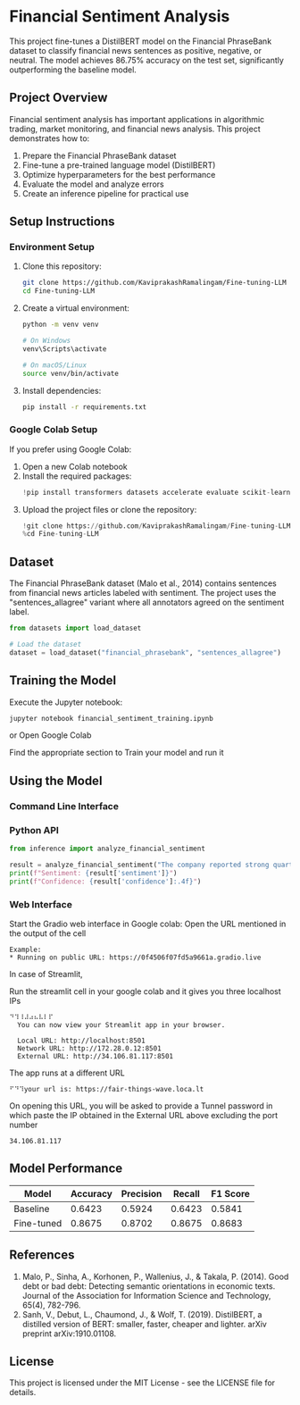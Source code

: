# Financial Sentiment Analysis

This project fine-tunes a DistilBERT model on the Financial PhraseBank dataset to classify financial news sentences as positive, negative, or neutral. The model achieves 86.75% accuracy on the test set, significantly outperforming the baseline model.

## Project Overview

Financial sentiment analysis has important applications in algorithmic trading, market monitoring, and financial news analysis. This project demonstrates how to:

1. Prepare the Financial PhraseBank dataset
2. Fine-tune a pre-trained language model (DistilBERT)
3. Optimize hyperparameters for the best performance
4. Evaluate the model and analyze errors
5. Create an inference pipeline for practical use

## Setup Instructions

### Environment Setup

1. Clone this repository:
   ```bash
   git clone https://github.com/KaviprakashRamalingam/Fine-tuning-LLM
   cd Fine-tuning-LLM
   ```

2. Create a virtual environment:
   ```bash
   python -m venv venv
   
   # On Windows
   venv\Scripts\activate
   
   # On macOS/Linux
   source venv/bin/activate
   ```

3. Install dependencies:
   ```bash
   pip install -r requirements.txt
   ```

### Google Colab Setup

If you prefer using Google Colab:

1. Open a new Colab notebook
2. Install the required packages:
   ```python
   !pip install transformers datasets accelerate evaluate scikit-learn pandas matplotlib seaborn gradio
   ```
3. Upload the project files or clone the repository:
   ```python
   !git clone https://github.com/KaviprakashRamalingam/Fine-tuning-LLM.git
   %cd Fine-tuning-LLM
   ```

## Dataset

The Financial PhraseBank dataset (Malo et al., 2014) contains sentences from financial news articles labeled with sentiment. The project uses the "sentences_allagree" variant where all annotators agreed on the sentiment label.

```python
from datasets import load_dataset

# Load the dataset
dataset = load_dataset("financial_phrasebank", "sentences_allagree")
```

## Training the Model

Execute the Jupyter notebook:

```bash
jupyter notebook financial_sentiment_training.ipynb
```

or Open Google Colab

Find the appropriate section to Train your model and run it

## Using the Model

### Command Line Interface

### Python API

```python
from inference import analyze_financial_sentiment

result = analyze_financial_sentiment("The company reported strong quarterly earnings.")
print(f"Sentiment: {result['sentiment']}")
print(f"Confidence: {result['confidence']:.4f}")
```

### Web Interface

Start the Gradio web interface in Google colab:
Open the URL mentioned in the output of the cell

```
Example: 
* Running on public URL: https://0f4506f07fd5a9661a.gradio.live
```

In case of Streamlit, 

Run the streamlit cell in your google colab and it gives you three localhost IPs

```
⠙⠹⠸⠼⠴⠦⠧⠇⠏
  You can now view your Streamlit app in your browser.

  Local URL: http://localhost:8501
  Network URL: http://172.28.0.12:8501
  External URL: http://34.106.81.117:8501
```

The app runs at a different URL

```
⠋⠙⠹your url is: https://fair-things-wave.loca.lt
```

On opening this URL, you will be asked to provide a Tunnel password in which paste the IP obtained in the External URL above excluding the port number

```
34.106.81.117
```

## Model Performance

| Model | Accuracy | Precision | Recall | F1 Score |
|-------|----------|-----------|--------|----------|
| Baseline | 0.6423 | 0.5924 | 0.6423 | 0.5841 |
| Fine-tuned | 0.8675 | 0.8702 | 0.8675 | 0.8683 |

## References

1. Malo, P., Sinha, A., Korhonen, P., Wallenius, J., & Takala, P. (2014). Good debt or bad debt: Detecting semantic orientations in economic texts. Journal of the Association for Information Science and Technology, 65(4), 782-796.
2. Sanh, V., Debut, L., Chaumond, J., & Wolf, T. (2019). DistilBERT, a distilled version of BERT: smaller, faster, cheaper and lighter. arXiv preprint arXiv:1910.01108.

## License

This project is licensed under the MIT License - see the LICENSE file for details.
